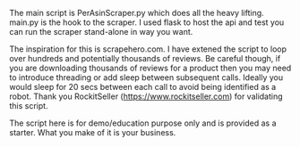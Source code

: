 The main script is PerAsinScraper.py which does all the heavy lifting. main.py is the hook to the scraper. I used flask to host the api and test you can run the scraper stand-alone in way you want.

The inspiration for this is scrapehero.com. I have extened the script to loop over hundreds and potentially thousands of reviews. Be careful though, if you are downloading thousands of reviews for a product then you may need to introduce threading or add sleep between subsequent calls. Ideally you would sleep for 20 secs between each call to avoid being identified as a robot. Thank you RockitSeller (https://www.rockitseller.com) for validating this script.

The script here is for demo/education purpose only and is provided as a starter. What you make of it is your business. 
